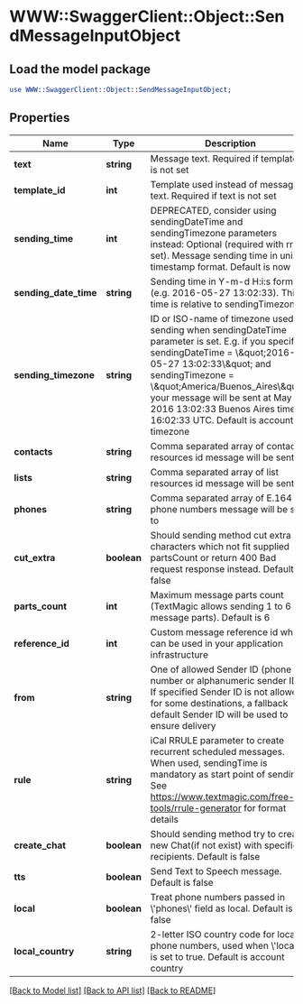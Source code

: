 # WWW::SwaggerClient::Object::SendMessageInputObject

## Load the model package
```perl
use WWW::SwaggerClient::Object::SendMessageInputObject;
```

## Properties
Name | Type | Description | Notes
------------ | ------------- | ------------- | -------------
**text** | **string** | Message text. Required if template_id is not set | [optional] 
**template_id** | **int** | Template used instead of message text. Required if text is not set | [optional] 
**sending_time** | **int** | DEPRECATED, consider using sendingDateTime and sendingTimezone parameters instead: Optional (required with rrule set). Message sending time in unix timestamp format. Default is now | [optional] 
**sending_date_time** | **string** | Sending time in Y-m-d H:i:s format (e.g. 2016-05-27 13:02:33). This time is relative to sendingTimezone | [optional] 
**sending_timezone** | **string** | ID or ISO-name of timezone used for sending when sendingDateTime parameter is set. E.g. if you specify sendingDateTime &#x3D; \\\&quot;2016-05-27 13:02:33\\\&quot; and sendingTimezone &#x3D; \\\&quot;America/Buenos_Aires\\\&quot;, your message will be sent at May 27, 2016 13:02:33 Buenos Aires time, or 16:02:33 UTC. Default is account timezone | [optional] 
**contacts** | **string** | Comma separated array of contact resources id message will be sent to | [optional] 
**lists** | **string** | Comma separated array of list resources id message will be sent to | [optional] 
**phones** | **string** | Comma separated array of E.164 phone numbers message will be sent to | [optional] 
**cut_extra** | **boolean** | Should sending method cut extra characters which not fit supplied partsCount or return 400 Bad request response instead. Default is false | [optional] 
**parts_count** | **int** | Maximum message parts count (TextMagic allows sending 1 to 6 message parts). Default is 6 | [optional] 
**reference_id** | **int** | Custom message reference id which can be used in your application infrastructure | [optional] 
**from** | **string** | One of allowed Sender ID (phone number or alphanumeric sender ID). If specified Sender ID is not allowed for some destinations, a fallback default Sender ID will be used to ensure delivery | [optional] 
**rule** | **string** | iCal RRULE parameter to create recurrent scheduled messages. When used, sendingTime is mandatory as start point of sending. See https://www.textmagic.com/free-tools/rrule-generator for format details | [optional] 
**create_chat** | **boolean** | Should sending method try to create new Chat(if not exist) with specified recipients. Default is false | [optional] 
**tts** | **boolean** | Send Text to Speech message. Default is false | [optional] 
**local** | **boolean** | Treat phone numbers passed in \\&#39;phones\\&#39; field as local. Default is false | [optional] 
**local_country** | **string** | 2-letter ISO country code for local phone numbers, used when \\&#39;local\\&#39; is set to true. Default is account country | [optional] 

[[Back to Model list]](../README.md#documentation-for-models) [[Back to API list]](../README.md#documentation-for-api-endpoints) [[Back to README]](../README.md)



